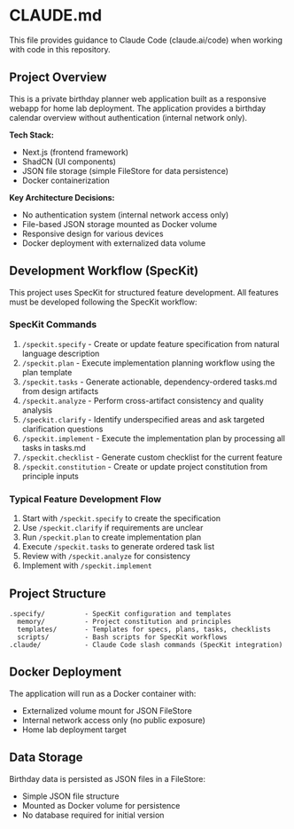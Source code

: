 # CLAUDE.md

This file provides guidance to Claude Code (claude.ai/code) when working with code in this repository.

## Project Overview

This is a private birthday planner web application built as a responsive webapp for home lab deployment. The application provides a birthday calendar overview without authentication (internal network only).

**Tech Stack:**
- Next.js (frontend framework)
- ShadCN (UI components)
- JSON file storage (simple FileStore for data persistence)
- Docker containerization

**Key Architecture Decisions:**
- No authentication system (internal network access only)
- File-based JSON storage mounted as Docker volume
- Responsive design for various devices
- Docker deployment with externalized data volume

## Development Workflow (SpecKit)

This project uses SpecKit for structured feature development. All features must be developed following the SpecKit workflow:

### SpecKit Commands

1. `/speckit.specify` - Create or update feature specification from natural language description
2. `/speckit.plan` - Execute implementation planning workflow using the plan template
3. `/speckit.tasks` - Generate actionable, dependency-ordered tasks.md from design artifacts
4. `/speckit.analyze` - Perform cross-artifact consistency and quality analysis
5. `/speckit.clarify` - Identify underspecified areas and ask targeted clarification questions
6. `/speckit.implement` - Execute the implementation plan by processing all tasks in tasks.md
7. `/speckit.checklist` - Generate custom checklist for the current feature
8. `/speckit.constitution` - Create or update project constitution from principle inputs

### Typical Feature Development Flow

1. Start with `/speckit.specify` to create the specification
2. Use `/speckit.clarify` if requirements are unclear
3. Run `/speckit.plan` to create implementation plan
4. Execute `/speckit.tasks` to generate ordered task list
5. Review with `/speckit.analyze` for consistency
6. Implement with `/speckit.implement`

## Project Structure

```
.specify/          - SpecKit configuration and templates
  memory/          - Project constitution and principles
  templates/       - Templates for specs, plans, tasks, checklists
  scripts/         - Bash scripts for SpecKit workflows
.claude/           - Claude Code slash commands (SpecKit integration)
```

## Docker Deployment

The application will run as a Docker container with:
- Externalized volume mount for JSON FileStore
- Internal network access only (no public exposure)
- Home lab deployment target

## Data Storage

Birthday data is persisted as JSON files in a FileStore:
- Simple JSON file structure
- Mounted as Docker volume for persistence
- No database required for initial version
